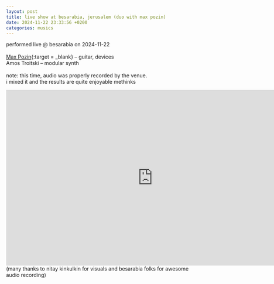 ```yaml
---
layout: post
title: live show at besarabia, jerusalem (duo with max pozin)
date: 2024-11-22 23:33:56 +0200
categories: musics
---
```


performed live @ besarabia on 2024-11-22<br><br>
[Max Pozin](https://pozin.bandcamp.com/){:target = _blank} – guitar, devices<br>
Amos Troitski – modular synth<br><br>
note: this time, audio was properly recorded by the venue. <br>i mixed it and the results are quite enjoyable methinks<br>
<iframe width="800" height="480" src="https://www.youtube.com/embed/u5-zGk1_XAU?si=DAtoVszhSRWD9px6" title="YouTube video player" frameborder="0" allow="accelerometer; autoplay; clipboard-write; encrypted-media; gyroscope; picture-in-picture; web-share" referrerpolicy="strict-origin-when-cross-origin" allowfullscreen></iframe>
(many thanks to nitay kinkulkin for visuals and besarabia folks for awesome audio recording)
